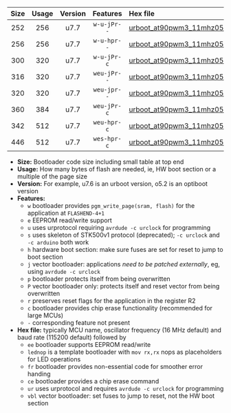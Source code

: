 |Size|Usage|Version|Features|Hex file|
|:-:|:-:|:-:|:-:|:--|
|252|256|u7.7|`w-u-jPr--`|[urboot_at90pwm3_11mhz0592_230400bps_lednop_ur_vbl.hex](https://raw.githubusercontent.com/stefanrueger/urboot.hex/main/mcus/at90pwm3/fcpu_11mhz0592/230400_bps/urboot_at90pwm3_11mhz0592_230400bps_lednop_ur_vbl.hex)|
|256|256|u7.7|`w-u-hpr--`|[urboot_at90pwm3_11mhz0592_230400bps_lednop_fr_ur.hex](https://raw.githubusercontent.com/stefanrueger/urboot.hex/main/mcus/at90pwm3/fcpu_11mhz0592/230400_bps/urboot_at90pwm3_11mhz0592_230400bps_lednop_fr_ur.hex)|
|300|320|u7.7|`w-u-jPr-c`|[urboot_at90pwm3_11mhz0592_230400bps_lednop_fr_ce_ur_vbl.hex](https://raw.githubusercontent.com/stefanrueger/urboot.hex/main/mcus/at90pwm3/fcpu_11mhz0592/230400_bps/urboot_at90pwm3_11mhz0592_230400bps_lednop_fr_ce_ur_vbl.hex)|
|316|320|u7.7|`weu-jPr--`|[urboot_at90pwm3_11mhz0592_230400bps_ee_lednop_ur_vbl.hex](https://raw.githubusercontent.com/stefanrueger/urboot.hex/main/mcus/at90pwm3/fcpu_11mhz0592/230400_bps/urboot_at90pwm3_11mhz0592_230400bps_ee_lednop_ur_vbl.hex)|
|320|320|u7.7|`weu-jpr--`|[urboot_at90pwm3_11mhz0592_230400bps_ee_lednop_fr_ur_vbl.hex](https://raw.githubusercontent.com/stefanrueger/urboot.hex/main/mcus/at90pwm3/fcpu_11mhz0592/230400_bps/urboot_at90pwm3_11mhz0592_230400bps_ee_lednop_fr_ur_vbl.hex)|
|360|384|u7.7|`weu-jPr-c`|[urboot_at90pwm3_11mhz0592_230400bps_ee_lednop_fr_ce_ur_vbl.hex](https://raw.githubusercontent.com/stefanrueger/urboot.hex/main/mcus/at90pwm3/fcpu_11mhz0592/230400_bps/urboot_at90pwm3_11mhz0592_230400bps_ee_lednop_fr_ce_ur_vbl.hex)|
|342|512|u7.7|`weu-hpr-c`|[urboot_at90pwm3_11mhz0592_230400bps_ee_lednop_fr_ce_ur.hex](https://raw.githubusercontent.com/stefanrueger/urboot.hex/main/mcus/at90pwm3/fcpu_11mhz0592/230400_bps/urboot_at90pwm3_11mhz0592_230400bps_ee_lednop_fr_ce_ur.hex)|
|446|512|u7.7|`wes-hpr-c`|[urboot_at90pwm3_11mhz0592_230400bps_ee_lednop_fr_ce.hex](https://raw.githubusercontent.com/stefanrueger/urboot.hex/main/mcus/at90pwm3/fcpu_11mhz0592/230400_bps/urboot_at90pwm3_11mhz0592_230400bps_ee_lednop_fr_ce.hex)|

- **Size:** Bootloader code size including small table at top end
- **Usage:** How many bytes of flash are needed, ie, HW boot section or a multiple of the page size
- **Version:** For example, u7.6 is an urboot version, o5.2 is an optiboot version
- **Features:**
  + `w` bootloader provides `pgm_write_page(sram, flash)` for the application at `FLASHEND-4+1`
  + `e` EEPROM read/write support
  + `u` uses urprotocol requiring `avrdude -c urclock` for programming
  + `s` uses skeleton of STK500v1 protocol (deprecated); `-c urclock` and `-c arduino` both work
  + `h` hardware boot section: make sure fuses are set for reset to jump to boot section
  + `j` vector bootloader: applications *need to be patched externally*, eg, using `avrdude -c urclock`
  + `p` bootloader protects itself from being overwritten
  + `P` vector bootloader only: protects itself and reset vector from being overwritten
  + `r` preserves reset flags for the application in the register R2
  + `c` bootloader provides chip erase functionality (recommended for large MCUs)
  + `-` corresponding feature not present
- **Hex file:** typically MCU name, oscillator frequency (16 MHz default) and baud rate (115200 default) followed by
  + `ee` bootloader supports EEPROM read/write
  + `lednop` is a template bootloader with `mov rx,rx` nops as placeholders for LED operations
  + `fr` bootloader provides non-essential code for smoother error handing
  + `ce` bootloader provides a chip erase command
  + `ur` uses urprotocol and requires `avrdude -c urclock` for programming
  + `vbl` vector bootloader: set fuses to jump to reset, not the HW boot section
